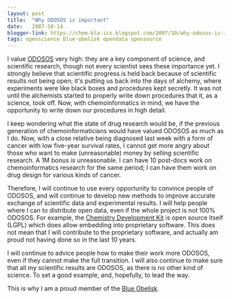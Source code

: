 ```yaml
---
layout: post
title:  "Why ODOSOS is important"
date:   2007-10-14
blogger-link: https://chem-bla-ics.blogspot.com/2007/10/why-odosos-is-important.html
tags: openscience blue-obelisk opendata opensource
---
```


I value [ODOSOS](http://blueobelisk.sourceforge.net/wiki/ODOSOS) very high: they are a key component of science, and scientific research,
though not every scientist sees these importance yet. I strongly believe that scientific progress is held back because of scientific
results not being open; it's putting us back into the days of alchemy, where experiments were like black boxes and procedures kept
secretly. It was not until the alchemists started to properly write down procedures that it, as a science, took off. Now, with
chemoinformatics in mind, we have the opportunity to write down our procedures in high detail.

I keep wondering what the state of drug research would be, if the previous generation of chemoinformaticians would have valued ODOSOS
as much as I do. Now, with a close relative being diagnosed last week with a form of cancer with low five-year survival rates, I cannot
get more angry about those who want to make (unreasonable) money by selling scientific research. A 1M bonus *is* unreasonable.
I can have 10 post-docs work on chemoinformatics research for the same period; I can have them work on drug design for various
kinds of cancer.

Therefore, I will continue to use every opportunity to convince people of ODOSOS, and will continue to develop new methods to improve
accurate exchange of scientific data and experimental results. I will help people where I can to distribute open data, even if the
whole project is not 100% ODOSOS. For example, the [Chemistry Development Kit](http://cdk.sf.net/) is open source itself (LGPL) which
does allow embedding into proprietary software. This does not mean that I will contribute to the proprietary software, and actually
am proud not having done so in the last 10 years.

I will continue to advice people how to make their work more ODOSOS, even if they cannot make the full transition. I will also continue
to make sure that all my scientific results are ODOSOS, as there is no other kind of science. To set a good example, and, hopefully,
to lead the way.

This is why I am a proud member of the [Blue Obelisk](http://www.blueobelisk.org/).
